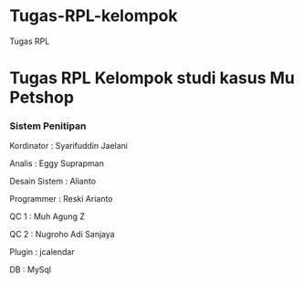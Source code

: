 # Tugas-RPL-kelompok
Tugas RPL 


<h1> Tugas RPL Kelompok studi kasus Mu Petshop </h1>
<h3> Sistem Penitipan</h3>

<p>Kordinator    : Syarifuddin Jaelani</p>
<p>Analis        : Eggy Suprapman</p>
<p>Desain Sistem : Alianto</p>
<p>Programmer    : Reski Arianto</p>
<p>QC 1          : Muh Agung Z</p>
<p>QC 2          : Nugroho Adi Sanjaya</p>

<p>Plugin : jcalendar</p>
<p>DB     : MySql</p>
